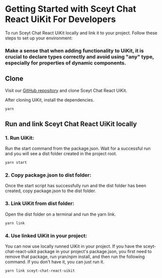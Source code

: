 # Getting Started with Sceyt Chat React UiKit For Developers
To run Sceyt Chat React UiKit locally and link it to your project.
Follow these steps to set up your environment:
### Make a sense  that when adding functionality to UiKit, it is crucial to declare types correctly and avoid using "any" type, especially for properties of dynamic components.


## Clone

Visit our [GitHub repository](https://github.com/sceyt/sceyt-chat-react-uikit 'Sceyt UiKit') and clone Sceyt Chat React UiKit.

After cloning UiKit, install the dependencies.
```bash
yarn
```

## Run and link Sceyt Chat React UiKit locally
### 1. Run UiKit:
Run the start command from the  package.json.
Wait for a successful run and you will see a dist folder created in the project root.
```bash
yarn start
```
### 2. Copy package.json to dist folder:
Once the start script has successfully run and the dist folder has been created, copy package.json to the dist folder.

### 3. Link UiKit from dist folder:
Open the dist folder on a terminal and run the yarn link.
```bash
yarn link
```
### 4. Use linked UiKit in your project:
You can now use locally runned UiKit in your project. If you have the sceyt-chat-react-uikit package in your
project's package.json, you first need to remove that package, run yran/npm install, and then run the following command.
If you don't have it, you can just run it.
```bash
yarn link sceyt-chat-react-uikit
```
